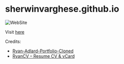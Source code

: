 # sherwinvarghese.github.io


![WebSite](../website/front-page.png)

Visit [here](https://sherwinvarghese.github.io)


Credits:
- [Ryan-Adlard-Portfolio-Cloned](https://github.com/OmarFaruk-0x01/Ryan-Adlard-Portfolio-Cloned)
- [RyanCV – Resume CV & vCard](https://bslthemes.site/ryancv/intro/)